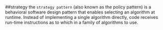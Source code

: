 ##strategy
the `strategy pattern` (also known as the policy pattern) is a behavioral software design pattern that enables selecting 
an algorithm at runtime. Instead of implementing a single algorithm directly, code receives run-time instructions as to
which in a family of algorithms to use.
